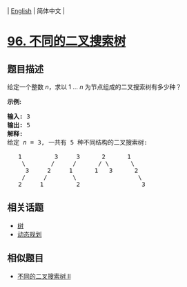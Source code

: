 
| [English](README_EN.md) | 简体中文 |

# [96. 不同的二叉搜索树](https://leetcode-cn.com/problems/unique-binary-search-trees/)

## 题目描述

<p>给定一个整数 <em>n</em>，求以&nbsp;1 ...&nbsp;<em>n</em>&nbsp;为节点组成的二叉搜索树有多少种？</p>

<p><strong>示例:</strong></p>

<pre><strong>输入:</strong> 3
<strong>输出:</strong> 5
<strong>解释:
</strong>给定 <em>n</em> = 3, 一共有 5 种不同结构的二叉搜索树:

   1         3     3      2      1
    \       /     /      / \      \
     3     2     1      1   3      2
    /     /       \                 \
   2     1         2                 3</pre>


## 相关话题

- [树](https://leetcode-cn.com/tag/tree)
- [动态规划](https://leetcode-cn.com/tag/dynamic-programming)

## 相似题目

- [不同的二叉搜索树 II](../unique-binary-search-trees-ii/README.md)
